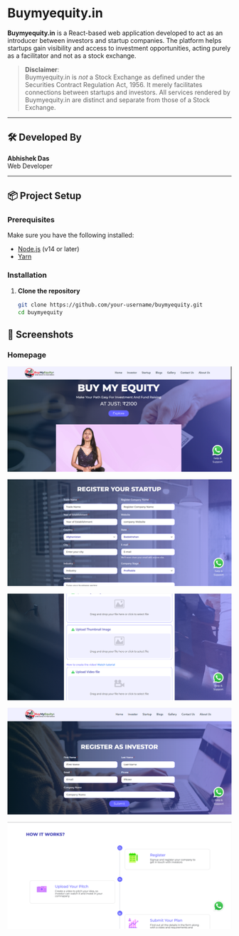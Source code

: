 # Buymyequity.in

**Buymyequity.in** is a React-based web application developed to act as an introducer between investors and startup companies. The platform helps startups gain visibility and access to investment opportunities, acting purely as a facilitator and not as a stock exchange.

> **Disclaimer**:  
> Buymyequity.in is _not_ a Stock Exchange as defined under the Securities Contract Regulation Act, 1956. It merely facilitates connections between startups and investors. All services rendered by Buymyequity.in are distinct and separate from those of a Stock Exchange.

---

## 🛠 Developed By

**Abhishek Das**  
Web Developer

---

## 📦 Project Setup

### Prerequisites

Make sure you have the following installed:

- [Node.js](https://nodejs.org/) (v14 or later)
- [Yarn](https://classic.yarnpkg.com/lang/en/docs/install/)

### Installation

1. **Clone the repository**
   ```bash
   git clone https://github.com/your-username/buymyequity.git
   cd buymyequity
   ```

## 📸 Screenshots

### Homepage

![Hero](./screenshots/ss1.png)

![Register Form](./screenshots/ss4.png)

![Document Upload](./screenshots/ss3.png)

![Register](./screenshots/ss5.png)

![Demo](./screenshots/ss2.png)
 